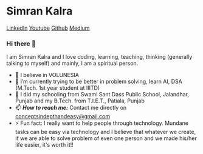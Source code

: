 # Simran Kalra

[LinkedIn](https://www.linkedin.com/in/simran-kalra-4423161b6/)
[Youtube](https://www.youtube.com/channel/UCJPZjYLPApIZokATpjj5HZg)
[Github](https://github.com/simranenggprojects)
[Medium](https://medium.com/@simran17102004)

### Hi there 👋

I am Simran Kalra and I love coding, learning, teaching, thinking (generally talking to myself) and mainly, I am a spiritual person.

- 🔭 I believe in VOLUNESIA
- 🌱 I’m currently trying to be better in problem solving, learn AI, DSA (M.Tech. 1st year student at IIITD)
- 💬 I did my schooling from Swami Sant Dass Public School, Jalandhar, Punjab and my B.Tech. from T.I.E.T., Patiala, Punjab
- 📫 ***How to reach me:*** Contact me directly on conceptsindepthandeasy@gmail.com
- ⚡ Fun fact: I really want to help people through technology. Mundane tasks can be easy via technology and I believe that whatever we create, if we are able to solve problem of even one person and we made his/her life easier, it's worth it!!
